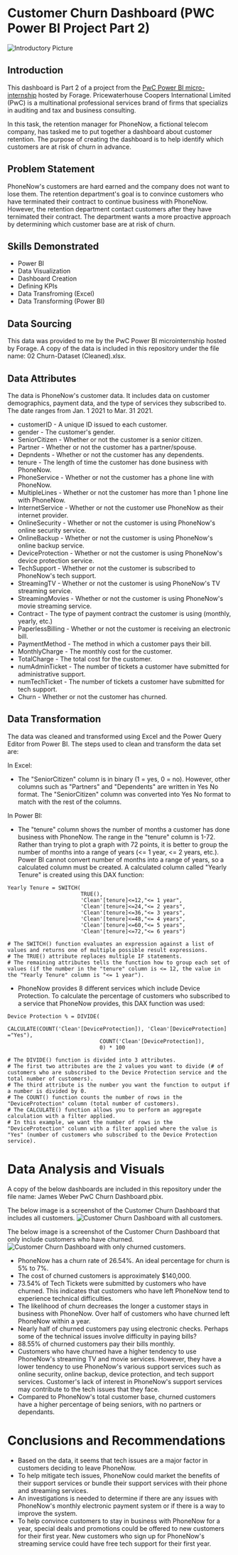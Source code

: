 # Customer Churn Dashboard (PWC Power BI Project Part 2)
![Introductory Picture](Customer_Churn_Pic.png)
## Introduction
This dashboard is Part 2 of a project from the [PwC Power BI micro-internship](https://www.theforage.com/simulations/pwc-ch/power-bi-cqxg) hosted by Forage. Pricewaterhouse Coopers International Limited (PwC) is a multinational professional services brand of firms that specializs in auditing and tax and business consulting.

In this task, the retention manager for PhoneNow, a fictional telecom company, has tasked me to put together a dashboard about customer retention. The purpose of creating the dashboard is to help identify which customers are at risk of churn in advance.

## Problem Statement
PhoneNow's customers are hard earned and the company does not want to lose them. The retention department's goal is to convince customers who have terminated their contract to continue business with PhoneNow. However, the retention department contact customers after they have ternimated their contract. The department wants a more proactive approach by determining which customer base are at risk of churn.

## Skills Demonstrated
* Power BI
* Data Visualization
* Dashboard Creation
* Defining KPIs
* Data Transfroming (Excel)
* Data Transforming (Power BI)

## Data Sourcing
This data was provided to me by the PwC Power BI microinternship hosted by Forage. A copy of the data is included in this repository under the file name: 02 Churn-Dataset (Cleaned).xlsx.

## Data Attributes
The data is PhoneNow's customer data. It includes data on customer demographics, payment data, and the type of services they subscribed to. The date ranges from Jan. 1 2021 to Mar. 31 2021.
* customerID - A unique ID issued to each customer.
* gender - The customer's gender.
* SeniorCitizen - Whether or not the customer is a senior citizen.
* Partner - Whether or not the customer has a partner/spouse.
* Depndents - Whether or not the customer has any dependents.
* tenure - The length of time the customer has done business with PhoneNow.
* PhoneService - Whether or not the customer has a phone line with PhoneNow.
* MultipleLines - Whether or not the customer has more than 1 phone line with PhoneNow.
* InternetService - Whether or not the customer use PhoneNow as their internet provider.
* OnlineSecurity - Whether or not the customer is using PhoneNow's online security service.
* OnlineBackup - Whether or not the customer is using PhoneNow's online backup service.
* DeviceProtection - Whether or not the customer is using PhoneNow's device protection service.
* TechSupport - Whether or not the customer is subscribed to PhoneNow's tech support.
* StreamingTV - Whether or not the customer is using PhoneNow's TV streaming service.
* StreamingMovies - Whether or not the customer is using PhoneNow's movie streaming service.
* Contract - The type of payment contract the customer is using (monthly, yearly, etc.)
* PaperlessBilling - Whether or not the customer is receiving an electronic bill.
* PaymentMethod -  The method in which a customer pays their bill.
* MonthlyCharge - The monthly cost for the customer.
* TotalCharge - The total cost for the customer.
* numAdminTicket - The number of tickets a customer have submitted for administrative support.
* numTechTicket - The number of tickets a customer have submitted for tech support.
* Churn - Whether or not the customer has churned.

## Data Transformation
The data was cleaned and transformed using Excel and the Power Query Editor from Power BI. The steps used to clean and transform the data set are:

In Excel:
* The "SeniorCitizen" column is in binary (1 = yes, 0 = no). However, other columns such as "Partners" and "Dependents" are written in Yes No format. The "SeniorCitizen" column was converted into Yes No format to match with the rest of the columns.

In Power BI:
* The "tenure" column shows the number of months a customer has done business with PhoneNow. The range in the "tenure" column is 1-72. Rather than trying to plot a graph with 72 points, it is better to group the number of months into a range of years (<= 1 year, <= 2 years, etc.). Power BI cannot convert number of months into a range of years, so a calculated column must be created. A calculated column called "Yearly Tenure" is created using this DAX function:
```
Yearly Tenure = SWITCH(
                       TRUE(),
                       'Clean'[tenure]<=12,"<= 1 year",
                       'Clean'[tenure]<=24,"<= 2 years",
                       'Clean'[tenure]<=36,"<= 3 years",
                       'Clean'[tenure]<=48,"<= 4 years",
                       'Clean'[tenure]<=60,"<= 5 years",
                       'Clean'[tenure]<=72,"<= 6 years")

# The SWITCH() function evaluates an expression against a list of values and returns one of multiple possible result expressions.
# The TRUE() attribute replaces multiple IF statements.
# The remaining attributes tells the function how to group each set of values (if the number in the "tenure" column is <= 12, the value in the "Yearly Tenure" column is "<= 1 year").
```
* PhoneNow provides 8 different services which include Device Protection. To calculate the percentage of customers who subscribed to a service that PhoneNow provides, this DAX function was used:
```
Device Protection % = DIVIDE(
                             CALCULATE(COUNT('Clean'[DeviceProtection]), 'Clean'[DeviceProtection] ="Yes"),
                             COUNT('Clean'[DeviceProtection]),
                             0) * 100

# The DIVIDE() function is divided into 3 attributes.
# The first two attributes are the 2 values you want to divide (# of customers who are subscribed to the Device Protection service and the total number of customers).
# The third attribute is the number you want the function to output if a number is divided by 0.
# The COUNT() function counts the number of rows in the "DeviceProtection" column (total number of customers).
# The CALCULATE() function allows you to perform an aggregate calculation with a filter applied.
# In this example, we want the number of rows in the "DeviceProtection" column with a filter applied where the value is "Yes" (number of customers who subscribed to the Device Protection service).
```

# Data Analysis and Visuals
A copy of the below dashboards are included in this repository under the file name: James Weber PwC Churn Dashboard.pbix.

The below image is a screenshot of the Customer Churn Dashboard that includes all customers.
![Customer Churn Dashboard with all customers.](Churn_Dashboard_All_Customers.png)


The below image is a screenshot of the Customer Churn Dashboard that only include customers who have churned.
![Customer Churn Dashboard with only churned customers.](Churn_Dashboard_Churned_Customers.png)

* PhoneNow has a churn rate of 26.54%. An ideal percentage for churn is 5% to 7%.
* The cost of churned customers is approximately $140,000.
* 73.54% of Tech Tickets were submitted by customers who have churned. This indicates that customers who have left PhoneNow tend to experience technical difficulties.
* The likelihood of churn decreases the longer a customer stays in business with PhoneNow. Over half of customers who have churned left PhoneNow within a year.
* Nearly half of churned customers pay using electronic checks. Perhaps some of the technical issues involve difficulty in paying bills?
* 88.55% of churned customers pay their bills monthly.
* Customers who have churned have a higher tendency to use PhoneNow's streaming TV and movie services. However, they have a lower tendency to use PhoneNow's various support services such as online security, online backup, device protection, and tech support services. Customer's lack of interest in PhoneNow's support services may contribute to the tech issues that they face.
* Compared to PhoneNow's total customer base, churned customers have a higher percentage of being seniors, with no partners or dependants.

# Conclusions and Recommendations
* Based on the data, it seems that tech issues are a major factor in customers deciding to leave PhoneNow.
* To help mitigate tech issues, PhoneNow could market the benefits of their support services or bundle their support services with their phone and streaming services.
* An investigations is needed to determine if there are any issues with PhoneNow's monthly electronic payment system or if there is a way to improve the system.
* To help convince customers to stay in business with PhoneNow for a year, special deals and promotions could be offered to new customers for their first year. New customers who sign up for PhoneNow's streaming service could have free tech support for their first year.
